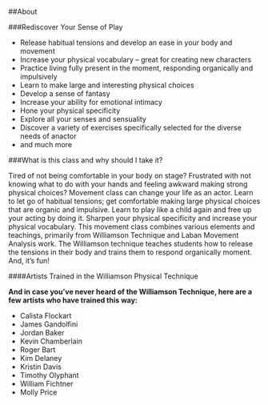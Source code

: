 
##About

###Rediscover Your Sense of Play

* Release habitual tensions and develop an ease in your body and movement
* Increase your physical vocabulary – great for creating new characters
* Practice living fully present in the moment, responding organically and impulsively
* Learn to make large and interesting physical choices 
* Develop a sense of fantasy
* Increase your ability for emotional intimacy 
* Hone your physical specificity
* Explore all your senses and sensuality
* Discover a variety of exercises specifically selected for the diverse needs of anactor
* and much more

###What is this class and why should I take it?

Tired of not being comfortable in your body on stage? Frustrated with not knowing what to do with your hands and feeling awkward making strong physical choices? Movement class can change your life as an actor. Learn to let go of habitual tensions; get comfortable making large physical choices that are organic and impulsive. Learn to play like a child again and free up your acting by doing it. Sharpen your physical specificity and increase your physical vocabulary. This movement class combines various elements and teachings, primarily from Williamson Technique and Laban Movement Analysis work. The Williamson technique teaches students how to release the tensions in their body and trains them to respond organically moment. And, it’s fun!

####Artists Trained in the Williamson Physical Technique

**And in case you’ve never heard of the Williamson Technique, here are a few artists who have trained this way:**

- Calista Flockart
- James Gandolfini
- Jordan Baker
- Kevin Chamberlain
- Roger Bart
- Kim Delaney
- Kristin Davis
- Timothy Olyphant
- William Fichtner
- Molly Price

